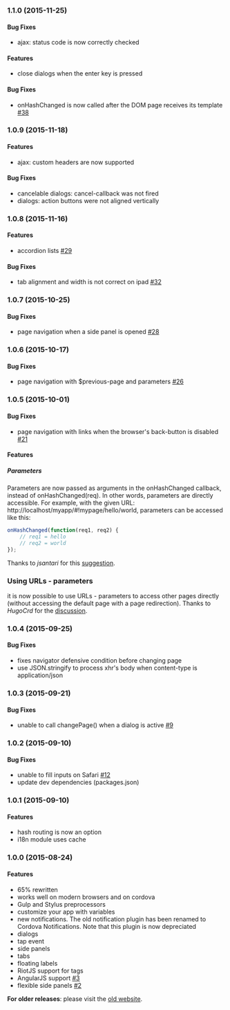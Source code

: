 ### 1.1.0 (2015-11-25)

#### Bug Fixes

* ajax: status code is now correctly checked

#### Features

* close dialogs when the enter key is pressed

#### Bug Fixes

* onHashChanged is now called after the DOM page receives its template [#38](https://github.com/quark-dev/Phonon-Framework/issues/38)

### 1.0.9 (2015-11-18)

#### Features

* ajax: custom headers are now supported

#### Bug Fixes

* cancelable dialogs: cancel-callback was not fired
* dialogs: action buttons were not aligned vertically

### 1.0.8 (2015-11-16)

#### Features

* accordion lists [#29](https://github.com/quark-dev/Phonon-Framework/issues/29)

#### Bug Fixes

* tab alignment and width is not correct on ipad [#32](https://github.com/quark-dev/Phonon-Framework/pull/32)


### 1.0.7 (2015-10-25)

#### Bug Fixes

* page navigation when a side panel is opened [#28](https://github.com/quark-dev/Phonon-Framework/issues/28)

### 1.0.6 (2015-10-17)

#### Bug Fixes

* page navigation with $previous-page and parameters [#26](https://github.com/quark-dev/Phonon-Framework/issues/26)

### 1.0.5 (2015-10-01)

#### Bug Fixes

* page navigation with links when the browser's back-button is disabled [#21](https://github.com/quark-dev/Phonon-Framework/issues/21)

#### Features

##### Parameters

Parameters are now passed as arguments in the onHashChanged callback, instead of onHashChanged(req). In other words, parameters are directly accessible. For example, with the given URL: http://localhost/myapp/#!mypage/hello/world, parameters can be accessed like this:

```javascript
onHashChanged(function(req1, req2) {
	// req1 = hello
	// req2 = world
});

```

Thanks to *jsantari* for this [suggestion](https://github.com/quark-dev/Phonon-Framework/issues/23).


### Using URLs - parameters

it is now possible to use URLs - parameters to access other pages directly (without accessing the default page with a page redirection). Thanks to *HugoCrd* for the [discussion](https://github.com/quark-dev/Phonon-Framework/issues/19).


### 1.0.4 (2015-09-25)

#### Bug Fixes

* fixes navigator defensive condition before changing page
* use JSON.stringify to process xhr's body when content-type is application/json

### 1.0.3 (2015-09-21)

#### Bug Fixes

* unable to call changePage() when a dialog is active [#9](https://github.com/quark-dev/Phonon-Framework/issues/9)

### 1.0.2 (2015-09-10)

#### Bug Fixes

* unable to fill inputs on Safari [#12](https://github.com/quark-dev/Phonon-Framework/issues/12)
* update dev dependencies (packages.json)

### 1.0.1 (2015-09-10)

#### Features

* hash routing is now an option
* i18n module uses cache

### 1.0.0 (2015-08-24)

#### Features

* 65% rewritten
* works well on modern browsers and on cordova
* Gulp and Stylus preprocessors
* customize your app with variables
* new notifications. The old notification plugin has been renamed to Cordova Notifications. Note that this plugin is now depreciated
* dialogs
* tap event
* side panels
* tabs
* floating labels
* RiotJS support for tags
* AngularJS support [#3](https://github.com/quark-dev/Phonon-Framework/issues/3)
* flexible side panels [#2](https://github.com/quark-dev/Phonon-Framework/issues/2)

**For older releases**: please visit the [old website](http://phonon.quarkdev.com/0.9/).
